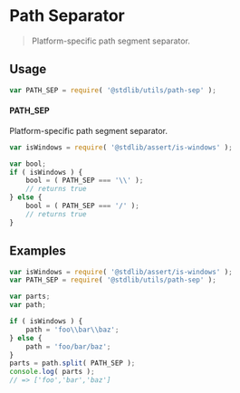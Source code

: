 # Path Separator

> Platform-specific path segment separator.


<section class="usage">

## Usage

``` javascript
var PATH_SEP = require( '@stdlib/utils/path-sep' );
```

#### PATH_SEP

Platform-specific path segment separator.

``` javascript
var isWindows = require( '@stdlib/assert/is-windows' );

var bool;
if ( isWindows ) {
    bool = ( PATH_SEP === '\\' );
    // returns true
} else {
    bool = ( PATH_SEP === '/' );
    // returns true
}
```

</section>

<!-- /.usage -->


<section class="examples">

## Examples

``` javascript
var isWindows = require( '@stdlib/assert/is-windows' );
var PATH_SEP = require( '@stdlib/utils/path-sep' );

var parts;
var path;

if ( isWindows ) {
    path = 'foo\\bar\\baz';
} else {
    path = 'foo/bar/baz';
}
parts = path.split( PATH_SEP );
console.log( parts );
// => ['foo','bar','baz']
```

</section>

<!-- /.examples -->


<section class="links">

</section>

<!-- /.links -->
